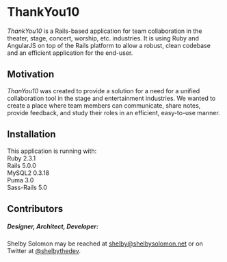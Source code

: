 # **ThankYou10**

*ThankYou10* is a Rails-based application for team collaboration in the theater, stage, concert, worship, etc. industries. It is using Ruby and AngularJS on top of the Rails platform to allow a robust, clean codebase and an efficient application for the end-user.

## Motivation

*ThanYou10* was created to provide a solution for a need for a unified collaboration tool in the stage and entertainment industries. We wanted to create a place where team members can communicate, share notes, provide feedback, and study their roles in an efficient, easy-to-use manner.

## Installation

This application is running with:  
Ruby 2.3.1  
Rails 5.0.0  
MySQL2 0.3.18  
Puma 3.0  
Sass-Rails 5.0  

## Contributors

##### Designer, Architect, Developer:
Shelby Solomon may be reached at [shelby@shelbysolomon.net](mailto:shelby@shelbysolomon.net) or on Twitter at [@shelbythedev](http://twitter.com/shelbythedev).
